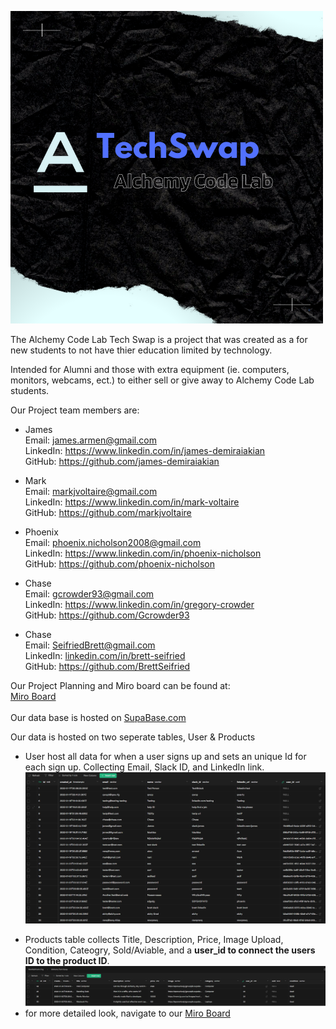 ![Techswap2](/Techswap2.png)

The Alchemy Code Lab Tech Swap is a project that was created as a for new students to not have thier education limited by technology.

Intended for Alumni and those with extra equipment (ie. computers, monitors, webcams, ect.) to either sell or give away to Alchemy Code Lab students.

Our Project team members are:

- James
  <br>
  Email: <a href = "mailto: james.armen@gmail.com">james.armen@gmail.com</a>
  <br>
  LinkedIn: <a href = "https://www.linkedin.com/in/james-demiraiakian/">https://www.linkedin.com/in/james-demiraiakian</a>
  <br>
  GitHub: <a href = "https://github.com/james-demiraiakian">https://github.com/james-demiraiakian</a>

* Mark
  <br>
  Email: <a href = "mailto: markjvoltaire@gmail.com">markjvoltaire@gmail.com</a>
  <br>
  LinkedIn: <a href = "https://www.linkedin.com/in/mark-voltaire-4907091bb/">https://www.linkedin.com/in/mark-voltaire</a>
  <br>
  GitHub: <a href = "https://github.com/markjvoltaire">https://github.com/markjvoltaire</a>

* Phoenix
  <br>
  Email: <a href = "mailto: phoenix.nicholson2008@gmail.com">phoenix.nicholson2008@gmail.com</a>
  <br>
  LinkedIn: <a href = "https://www.linkedin.com/in/phoenix-nicholson/">https://www.linkedin.com/in/phoenix-nicholson</a>
  <br>
  GitHub: <a href = "https://github.com/phoenix-nicholson">https://github.com/phoenix-nicholson</a>

* Chase
  <br>
  Email: <a href = "mailto: gcrowder93@gmail.com">gcrowder93@gmail.com</a>
  <br>
  LinkedIn: <a href = "https://www.linkedin.com/in/gregory-crowder/">https://www.linkedin.com/in/gregory-crowder</a>
  <br>
  GitHub: <a href = "https://github.com/Gcrowder93">https://github.com/Gcrowder93</a>

* Chase
  <br>
  Email: <a href = "mailto: seifriedbrett@gmail.com">SeifriedBrett@gmail.com</a>
  <br>
  LinkedIn: <a href = "https://www.linkedin.com/in/brett-seifried/">linkedin.com/in/brett-seifried</a>
  <br>
  GitHub: <a href = "https://github.com/BrettSeifried">https://github.com/BrettSeifried</a>
  <br>

Our Project Planning and Miro board can be found at:
<br>
<a href="https://miro.com/app/board/uXjVOVz100E=/?invite_link_id=488416118707"> Miro Board </a>
<br>
<br>
Our data base is hosted on <a href="https://supabase.com/">SupaBase.com</a>

Our data is hosted on two seperate tables, User & Products
<br>

- User host all data for when a user signs up and sets an unique Id for each sign up. Collecting Email, Slack ID, and LinkedIn link.
  ![Techswap2](/table2.png)

* Products table collects Title, Description, Price, Image Upload, Condition, Cateogry, Sold/Aviable, and a **user_id to connect the users ID to the product ID**.
  ![Techswap2](/table1.png)
* for more detailed look, navigate to our <a href="https://miro.com/app/board/uXjVOVz100E=/?invite_link_id=488416118707"> Miro Board </a>
  <br>
